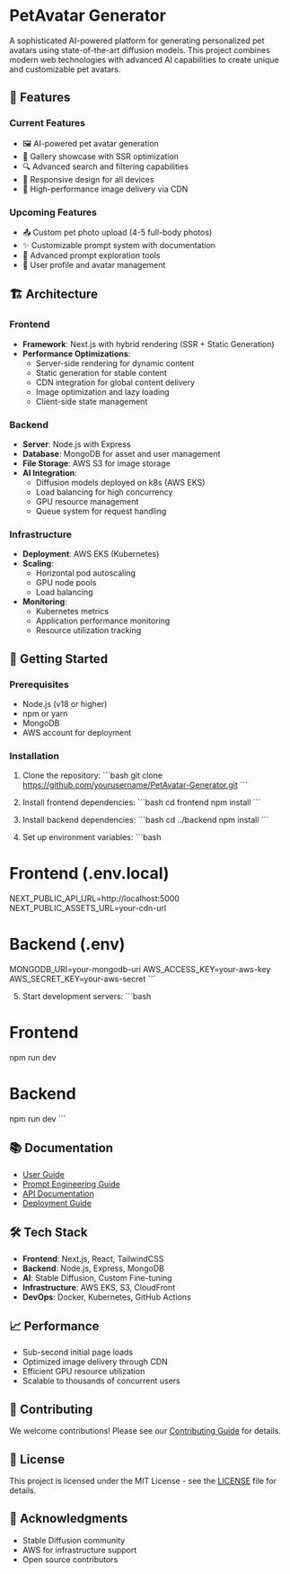 # PetAvatar Generator

A sophisticated AI-powered platform for generating personalized pet avatars using state-of-the-art diffusion models. This project combines modern web technologies with advanced AI capabilities to create unique and customizable pet avatars.

## 🌟 Features

### Current Features
- 🖼️ AI-powered pet avatar generation
- 🎨 Gallery showcase with SSR optimization
- 🔍 Advanced search and filtering capabilities
- 📱 Responsive design for all devices
- 🚀 High-performance image delivery via CDN

### Upcoming Features
- 📤 Custom pet photo upload (4-5 full-body photos)
- ✨ Customizable prompt system with documentation
- 🎯 Advanced prompt exploration tools
- 👤 User profile and avatar management

## 🏗️ Architecture

### Frontend
- **Framework**: Next.js with hybrid rendering (SSR + Static Generation)
- **Performance Optimizations**:
  - Server-side rendering for dynamic content
  - Static generation for stable content
  - CDN integration for global content delivery
  - Image optimization and lazy loading
  - Client-side state management

### Backend
- **Server**: Node.js with Express
- **Database**: MongoDB for asset and user management
- **File Storage**: AWS S3 for image storage
- **AI Integration**: 
  - Diffusion models deployed on k8s (AWS EKS)
  - Load balancing for high concurrency
  - GPU resource management
  - Queue system for request handling

### Infrastructure
- **Deployment**: AWS EKS (Kubernetes)
- **Scaling**: 
  - Horizontal pod autoscaling
  - GPU node pools
  - Load balancing
- **Monitoring**: 
  - Kubernetes metrics
  - Application performance monitoring
  - Resource utilization tracking

## 🚀 Getting Started

### Prerequisites
- Node.js (v18 or higher)
- npm or yarn
- MongoDB
- AWS account for deployment

### Installation

1. Clone the repository:
\`\`\`bash
git clone https://github.com/yourusername/PetAvatar-Generator.git
\`\`\`

2. Install frontend dependencies:
\`\`\`bash
cd frontend
npm install
\`\`\`

3. Install backend dependencies:
\`\`\`bash
cd ../backend
npm install
\`\`\`

4. Set up environment variables:
\`\`\`bash
# Frontend (.env.local)
NEXT_PUBLIC_API_URL=http://localhost:5000
NEXT_PUBLIC_ASSETS_URL=your-cdn-url

# Backend (.env)
MONGODB_URI=your-mongodb-uri
AWS_ACCESS_KEY=your-aws-key
AWS_SECRET_KEY=your-aws-secret
\`\`\`

5. Start development servers:
\`\`\`bash
# Frontend
npm run dev

# Backend
npm run dev
\`\`\`

## 📚 Documentation

- [User Guide](docs/user-guide.md)
- [Prompt Engineering Guide](docs/prompt-guide.md)
- [API Documentation](docs/api.md)
- [Deployment Guide](docs/deployment.md)

## 🛠️ Tech Stack

- **Frontend**: Next.js, React, TailwindCSS
- **Backend**: Node.js, Express, MongoDB
- **AI**: Stable Diffusion, Custom Fine-tuning
- **Infrastructure**: AWS EKS, S3, CloudFront
- **DevOps**: Docker, Kubernetes, GitHub Actions

## 📈 Performance

- Sub-second initial page loads
- Optimized image delivery through CDN
- Efficient GPU resource utilization
- Scalable to thousands of concurrent users

## 🤝 Contributing

We welcome contributions! Please see our [Contributing Guide](CONTRIBUTING.md) for details.

## 📄 License

This project is licensed under the MIT License - see the [LICENSE](LICENSE) file for details.

## 🙏 Acknowledgments

- Stable Diffusion community
- AWS for infrastructure support
- Open source contributors

